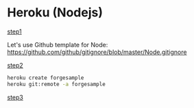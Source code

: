 # Heroku (Nodejs)

[step1](/deployment/heroku/heroku_step1.md ':include :type=markdown')

Let's use Github template for Node: https://github.com/github/gitignore/blob/master/Node.gitignore

[step2](/deployment/heroku/heroku_step2.md ':include :type=markdown')

```bash
heroku create forgesample
heroku git:remote -a forgesample
```

[step3](/deployment/heroku/heroku_step3.md ':include :type=markdown')
